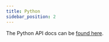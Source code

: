 ```yaml
---
title: Python
sidebar_position: 2
---
```


The Python API docs can be [found here](https://kuzudb.com/api-docs/python).
